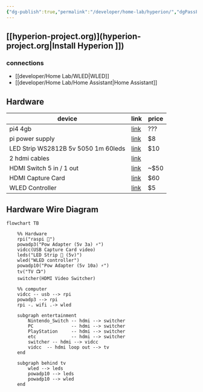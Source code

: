 ```yaml
---
{"dg-publish":true,"permalink":"/developer/home-lab/hyperion/","dgPassFrontmatter":true}
---
```


## [[hyperion-project.org)](hyperion-project.org\|Install Hyperion ]])

### connections
- [[developer/Home Lab/WLED\|WLED]]
- [[developer/Home Lab/Home Assistant\|Home Assistant]]

## Hardware
| device                              | link                                                                                                                                                                                                                                                                                                                                                                                                                                                                                                                                                                    | price |
| ----------------------------------- | ----------------------------------------------------------------------------------------------------------------------------------------------------------------------------------------------------------------------------------------------------------------------------------------------------------------------------------------------------------------------------------------------------------------------------------------------------------------------------------------------------------------------------------------------------------------------- | ----- |
| pi4 4gb                             | [link](https://www.raspberrypi.com/products/raspberry-pi-4-model-b/)                                                                                                                                                                                                                                                                                                                                                                                                                                                                                                    | ???      |
| pi power supply                     | [link](https://www.pishop.us/product/raspberry-pi-15w-power-supply-us-white/)                                                                                                                                                                                                                                                                                                                                                                                                                                                                                           | $8    |
| LED Strip WS2812B 5v 5050 1m 60leds | [link](https://www.ebay.com/itm/293964176660)                                                                                                                                                                                                                                                                                                                                                                                                                                                                                                                           | $10   |
| 2 hdmi cables                       | [link](https://www.ebay.com/itm/234713980767?epid=24021682995&hash=item36a60b1f5f%3Ag%3A1A4AAOSwrmRjH0VE&amdata=enc%3AAQAHAAAAoEHVccqiy1s76PSgwqtERh2Hmt1%2Fe0dwOSK3PNb7NP4DGASrP3ya61rMoCSPLIhpwvqez8%2FOPo8Y1tWbWtoB9B%2FRYIbu6zRmL6N4RSYHb3vgfssBswryHq0rV5z6JmvXpMZBGSGH1M%2BL9UZngaAWl94Uo%2BQgC1IT%2F6kzqEYrh%2BY1DR7PeV7BBScVltvwoiHPZTugTM6%2BcxcuOIVhLwvmrOM%3D%7Ctkp%3ABk9SR_6k96f5YA&LH_ItemCondition=3)                                                                                                                                                     |       |
| HDMI Switch 5 in / 1 out            | [link](https://www.ebay.com/itm/234713980767?epid=24021682995&hash=item36a60b1f5f%3Ag%3A1A4AAOSwrmRjH0VE&amdata=enc%3AAQAHAAAAoEHVccqiy1s76PSgwqtERh2Hmt1%2Fe0dwOSK3PNb7NP4DGASrP3ya61rMoCSPLIhpwvqez8%2FOPo8Y1tWbWtoB9B%2FRYIbu6zRmL6N4RSYHb3vgfssBswryHq0rV5z6JmvXpMZBGSGH1M%2BL9UZngaAWl94Uo%2BQgC1IT%2F6kzqEYrh%2BY1DR7PeV7BBScVltvwoiHPZTugTM6%2BcxcuOIVhLwvmrOM%3D%7Ctkp%3ABk9SR_6k96f5YA&LH_ItemCondition=3)                                                                                                                                                     | ~$50  |
| HDMI Capture Card                   | [link](https://www.ebay.com/itm/313947404440?hash=item4918b93898:g:5pAAAOSwzcZiTuAy&amdata=enc%3AAQAHAAABICSDWJ6Prae9kaIAAzHpZk8qXn%2FJBjZeP1aLAyyshfsQef5CfVfngcMkSdkTTCOaOWoQiMhTcAhl%2BdAqmKBs4BsDw%2B8R%2B7P1UIVOj%2FEtrrKvLFs1ICviarF%2B9RjVdUcTFFOUMpTjZ42dObEFvyDLAs%2BgfECswTZyi7P6gea6uTxiY7T6KeJ%2BuHjsrmUiFdNn1K%2BY7O3ZGOctjsyRyeLWddhX0zXcZWRMf%2FUI%2F%2FluIhVA8vz2UAYxWeQ7IWd0fCUfqB5Lpv%2F75Iwx2MAQQRySREUwJqo0o35iFnlzSrjP7I6CzHU8lZ73LJcy91k9kgP2YvutOqVfjsTYtULJ9rW%2FmSTd6nQI1RSMq53ys%2FwdzKx6gDcECnwsZUOgOXpIBuU81A%3D%3D%7Ctkp%3ABk9SR_Tly6j5YA) | $60   |
| WLED Controller                     | [link](https://www.ebay.com/itm/114385522971)                                                                                                                                                                                                                                                                                                                                                                                                                                                                                                                           | $5    |


## Hardware Wire Diagram
```mermaid
flowchart TB

	%% Hardware
	rpi("raspi 🍓") 
	powadp3("Pow Adapter (5v 3a) ⚡")
	vidcc(USB Capture Card video)
	leds("LED Strip 🚨 (5v)")
	wled("WLED controller")
	powadp10("Pow Adapter (5v 10a) ⚡")
	tv("TV 📺")
	switcher(HDMI Video Switcher)

	%% computer
	vidcc -- usb --> rpi
	powadp3 --> rpi
	rpi -. wifi .-> wled
	
	subgraph entertainment
		Nintendo_Switch -- hdmi --> switcher
		PC              -- hdmi --> switcher
		PlayStation     -- hdmi --> switcher
		etc             -- hdmi --> switcher
		switcher -- hdmi --> vidcc
		vidcc  -- hdmi loop out --> tv
	end

	subgraph behind tv
		wled --> leds
		powadp10 --> leds
		powadp10 --> wled
	end


	
```


